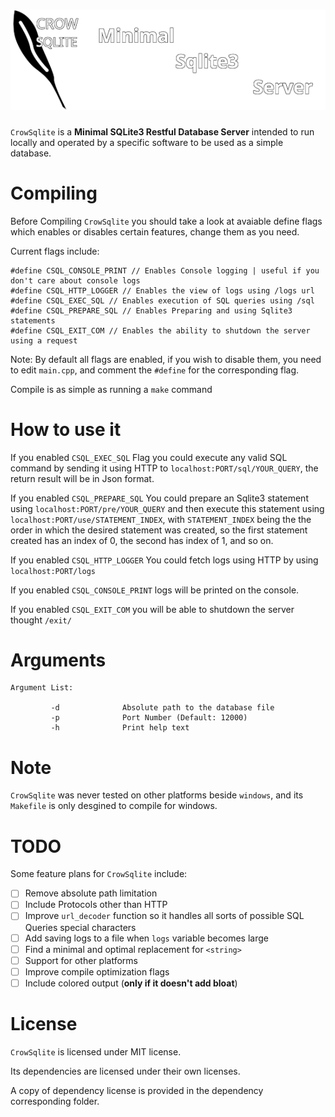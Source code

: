 # ![logo](crowsqlite_logo.png)

`CrowSqlite` is a **Minimal SQLite3 Restful Database Server** intended to run locally and operated by a specific software to be used as a simple database.


# Compiling


Before Compiling `CrowSqlite` you should take a look at avaiable define flags which enables or disables certain features, change them as you need.

Current flags include:
```
#define CSQL_CONSOLE_PRINT // Enables Console logging | useful if you don't care about console logs
#define CSQL_HTTP_LOGGER // Enables the view of logs using /logs url
#define CSQL_EXEC_SQL // Enables execution of SQL queries using /sql
#define CSQL_PREPARE_SQL // Enables Preparing and using Sqlite3 statements
#define CSQL_EXIT_COM // Enables the ability to shutdown the server using a request
```

Note: By default all flags are enabled, if you wish to disable them, you need to edit `main.cpp`, and comment the `#define` for the corresponding flag.

Compile is as simple as running a `make` command

# How to use it

If you enabled `CSQL_EXEC_SQL` Flag you could execute any valid SQL command by sending it using HTTP to `localhost:PORT/sql/YOUR_QUERY`, the return result will be in Json format.

If you enabled `CSQL_PREPARE_SQL` You could prepare an Sqlite3 statement using `localhost:PORT/pre/YOUR_QUERY` and then execute this statement using `localhost:PORT/use/STATEMENT_INDEX`, with `STATEMENT_INDEX` being the the order in which the desired statement was created, so the first statement created has an index of 0, the second has index of 1, and so on.

If you enabled `CSQL_HTTP_LOGGER` You could fetch logs using HTTP by using `localhost:PORT/logs`

If you enabled `CSQL_CONSOLE_PRINT` logs will be printed on the console.

If you enabled `CSQL_EXIT_COM` you will be able to shutdown the server thought `/exit/`


# Arguments

```
Argument List:

         -d              Absolute path to the database file
         -p              Port Number (Default: 12000)
         -h              Print help text
```

# Note

`CrowSqlite` was never tested on other platforms beside `windows`, and its `Makefile` is only desgined to compile for windows.

# TODO

Some feature plans for `CrowSqlite` include:

- [ ] Remove absolute path limitation
- [ ] Include Protocols other than HTTP
- [ ] Improve `url_decoder` function so it handles all sorts of possible SQL Queries special characters
- [ ] Add saving logs to a file when `logs` variable becomes large
- [ ] Find a minimal and optimal replacement for `<string>`
- [ ] Support for other platforms
- [ ] Improve compile optimization flags
- [ ] Include colored output (**only if it doesn't add bloat**)

# License
`CrowSqlite` is licensed under MIT license.

Its dependencies are licensed under their own licenses.

A copy of dependency license is provided in the dependency corresponding folder.
